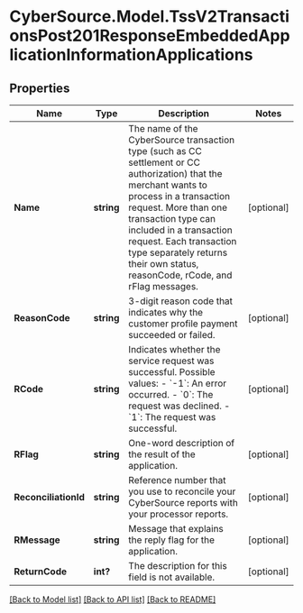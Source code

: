 # CyberSource.Model.TssV2TransactionsPost201ResponseEmbeddedApplicationInformationApplications
## Properties

Name | Type | Description | Notes
------------ | ------------- | ------------- | -------------
**Name** | **string** | The name of the CyberSource transaction type (such as CC settlement or CC authorization) that the merchant wants to process in a transaction request. More than one transaction type can included in a transaction request. Each transaction type separately returns their own status, reasonCode, rCode, and rFlag messages.  | [optional] 
**ReasonCode** | **string** | 3-digit reason code that indicates why the customer profile payment succeeded or failed. | [optional] 
**RCode** | **string** | Indicates whether the service request was successful. Possible values:  - &#x60;-1&#x60;: An error occurred. - &#x60;0&#x60;: The request was declined. - &#x60;1&#x60;: The request was successful.  | [optional] 
**RFlag** | **string** | One-word description of the result of the application.  | [optional] 
**ReconciliationId** | **string** | Reference number that you use to reconcile your CyberSource reports with your processor reports.  | [optional] 
**RMessage** | **string** | Message that explains the reply flag for the application.  | [optional] 
**ReturnCode** | **int?** | The description for this field is not available. | [optional] 

[[Back to Model list]](../README.md#documentation-for-models) [[Back to API list]](../README.md#documentation-for-api-endpoints) [[Back to README]](../README.md)

